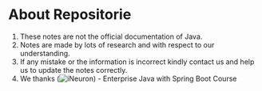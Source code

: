 # About Repositorie

1. These notes are not the official documentation of Java.
2. Notes are made by lots of research and with respect to our understanding.
3. If any mistake or the information is incorrect kindly contact us and help us to update the notes correctly.
4. We thanks (![iNeuron](https://ineuron.ai/course/Enterprise-Java-with-Spring-Boot)) - Enterprise Java with Spring Boot Course
 
